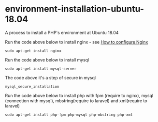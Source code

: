 # environment-installation-ubuntu-18.04
A process to  install a PHP's environment at Ubuntu 18.04

Run the code above below to install nginx - see [How to configure Nginx](https://github.com/paulomendesdigital/how-to-configure-nginx)
```
sudo apt-get install nginx
````

Run the code above below to install mysql
```
sudo apt-get install mysql-server
```

The code above it's a step of secure in mysql
```
mysql_secure_installation
```

Run the code above below to install php with fpm (require to nginx), mysql (connection with mysql), mbstring(require to laravel) and xml(require to laravel)
```
sudo apt-get install php-fpm php-mysql php-mbstring php-xml
```
